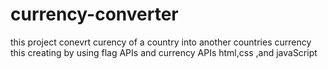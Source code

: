 # currency-converter
this project conevrt curency of a country into another countries currency this creating by using flag APIs and currency APIs
html,css ,and javaScript
